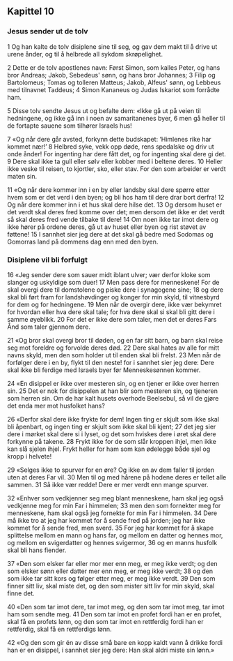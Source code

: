 ## Kapittel 10

### Jesus sender ut de tolv

1 Og han kalte de tolv disiplene sine til seg, og gav dem makt til å drive ut urene ånder, og til å helbrede all sykdom skrøpelighet.

2 Dette er de tolv apostlenes navn: Først Simon, som kalles Peter, og hans bror Andreas; Jakob, Sebedeus' sønn, og hans bror Johannes;
3 Filip og Bartolomeus; Tomas og tolleren Matteus; Jakob, Alfeus' sønn, og Lebbeus med tilnavnet Taddeus;
4 Simon Kananeus og Judas Iskariot som forrådte ham.

5 Disse tolv sendte Jesus ut og befalte dem: «Ikke gå ut på veien til hedningene, og ikke gå inn i noen av samaritanenes byer,
6 men gå heller til de fortapte sauene som tilhører Israels hus!

7 «Og når dere går avsted, forkynn dette budskapet: ‘Himlenes rike har kommet nær!’
8 Helbred syke, vekk opp døde, rens spedalske og driv ut onde ånder! For ingenting har dere fått det, og for ingenting skal dere gi det.
9 Dere skal ikke ta gull eller sølv eller kobber med i beltene deres.
10 Heller ikke veske til reisen, to kjortler, sko, eller stav. For den som arbeider er verdt maten sin.

11 «Og når dere kommer inn i en by eller landsby skal dere spørre etter hvem som er det verd i den byen; og bli hos ham til dere drar bort derfra!
12 Og når dere kommer inn i et hus skal dere hilse det.
13 Og dersom huset er det verdt skal deres fred komme over det; men dersom det ikke er det verdt så skal deres fred vende tilbake til dere!
14 Om noen ikke tar imot dere og ikke hører på ordene deres, gå ut av huset eller byen og rist støvet av føttene!
15 I sannhet sier jeg dere at det skal gå bedre med Sodomas og Gomorras land på dommens dag enn med den byen.

### Disiplene vil bli forfulgt

16 «Jeg sender dere som sauer midt iblant ulver; vær derfor kloke som slanger og uskyldige som duer!
17 Men pass dere for menneskene! For de skal overgi dere til domstolene og piske dere i synagogene sine;
18 og dere skal bli ført fram for landshøvdinger og konger for min skyld, til vitnesbyrd for dem og for hedningene.
19 Men når de overgir dere, ikke vær bekymret for hvordan eller hva dere skal tale; for hva dere skal si skal bli gitt dere i samme øyeblikk.
20 For det er ikke dere som taler, men det er deres Fars Ånd som taler gjennom dere.

21 «Og bror skal overgi bror til døden, og en far sitt barn, og barn skal reise seg mot foreldre og forvolde deres død.
22 Dere skal hates av alle for mitt navns skyld, men den som holder ut til enden skal bli frelst.
23 Men når de forfølger dere i en by, flykt til den neste! for i sannhet sier jeg dere: Dere skal ikke bli ferdige med Israels byer før Menneskesønnen kommer.

24 «En disippel er ikke over mesteren sin, og en tjener er ikke over herren sin.
25 Det er nok for disippelen at han blir som mesteren sin, og tjeneren som herren sin. Om de har kalt husets overhode Beelsebul, så vil de gjøre det enda mer mot husfolket hans?

26 «Derfor skal dere ikke frykte for dem! Ingen ting er skjult som ikke skal bli åpenbart, og ingen ting er skjult som ikke skal bli kjent;
27 det jeg sier dere i mørket skal dere si i lyset, og det som hviskes dere i øret skal dere forkynne på takene.
28 Frykt ikke for de som slår kroppen ihjel, men ikke kan slå sjelen ihjel. Frykt heller for ham som kan ødelegge både sjel og kropp i helvete!

29 «Selges ikke to spurver for en øre? Og ikke en av dem faller til jorden uten at deres Far vil.
30 Men til og med hårene på hodene deres er tellet alle sammen.
31 Så ikke vær redde! Dere er mer verdt enn mange spurver.

32 «Enhver som vedkjenner seg meg blant menneskene, ham skal jeg også vedkjenne meg for min Far i himmelen;
33 men den som fornekter meg for menneskene, ham skal også jeg fornekte for min Far i himmelen.
34 Dere må ikke tro at jeg har kommet for å sende fred på jorden; jeg har ikke kommet for å sende fred, men sverd.
35 For jeg har kommet for å skape splittelse mellom en mann og hans far, og mellom en datter og hennes mor, og mellom en svigerdatter og hennes svigermor,
36 og en manns husfolk skal bli hans fiender.

37 «Den som elsker far eller mor mer enn meg, er meg ikke verdt; og den som elsker sønn eller datter mer enn meg, er meg ikke verdt;
38 og den som ikke tar sitt kors og følger etter meg, er meg ikke verdt.
39 Den som finner sitt liv, skal miste det, og den som mister sitt liv for min skyld, skal finne det.

40 «Den som tar imot dere, tar imot meg, og den som tar imot meg, tar imot ham som sendte meg.
41 Den som tar imot en profet fordi han er en profet, skal få en profets lønn, og den som tar imot en rettferdig fordi han er rettferdig, skal få en rettferdigs lønn.

42 «Og den som gir én av disse små bare en kopp kaldt vann å drikke fordi han er en disippel, i sannhet sier jeg dere: Han skal aldri miste sin lønn.»
